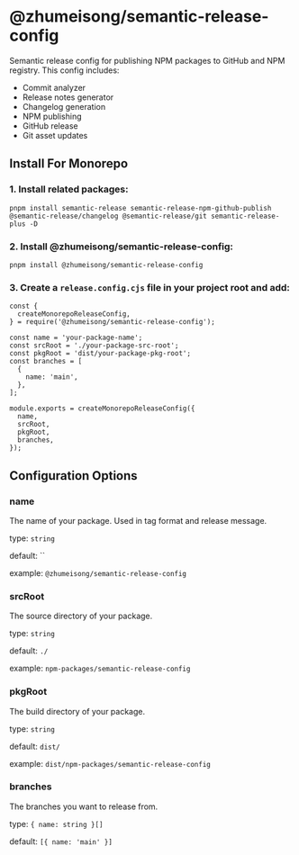 # @zhumeisong/semantic-release-config

Semantic release config for publishing NPM packages to GitHub and NPM registry. This config includes:

- Commit analyzer
- Release notes generator
- Changelog generation
- NPM publishing
- GitHub release
- Git asset updates

## Install For Monorepo

### 1. Install related packages:

`pnpm install semantic-release semantic-release-npm-github-publish @semantic-release/changelog @semantic-release/git semantic-release-plus -D`

### 2. Install @zhumeisong/semantic-release-config:

`pnpm install @zhumeisong/semantic-release-config`

### 3. Create a `release.config.cjs` file in your project root and add:

```
const {
  createMonorepoReleaseConfig,
} = require('@zhumeisong/semantic-release-config');

const name = 'your-package-name';
const srcRoot = './your-package-src-root';
const pkgRoot = 'dist/your-package-pkg-root';
const branches = [
  {
    name: 'main',
  },
];

module.exports = createMonorepoReleaseConfig({
  name,
  srcRoot,
  pkgRoot,
  branches,
});
```

## Configuration Options

### name

The name of your package. Used in tag format and release message.

type: `string`

default: ``

example: `@zhumeisong/semantic-release-config`

### srcRoot

The source directory of your package.

type: `string`

default: `./`

example: `npm-packages/semantic-release-config`

### pkgRoot

The build directory of your package.

type: `string`

default: `dist/`

example: `dist/npm-packages/semantic-release-config`

### branches

The branches you want to release from.

type: `{ name: string }[]`

default: `[{ name: 'main' }]`
